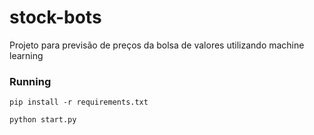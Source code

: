 # stock-bots
Projeto para previsão de preços da bolsa de valores utilizando machine learning

### Running
`pip install -r requirements.txt`

`python start.py`
